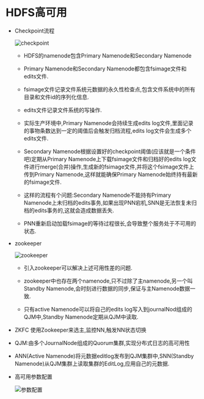 # HDFS高可用

- Checkpoint流程
    
    ![checkpoint][1]

    - HDFS的namenode包含Primary Namenode和Secondary Namenode
    
    - Primary Namenode和Secondary Namenode都包含fsimage文件和edits文件.

    - fsimage文件记录文件系统元数据的永久性检查点,包含文件系统中的所有目录和文件id的序列化信息.
    
    - edits文件记录文件系统的写操作.
   
    - 实际生产环境中,Primary Namenode会持续生成edits log文件,里面记录的事物条数达到一定的阈值后会触发归档流程,edits log文件会生成多个edits文件.
    
    - Secondary Namenode根据设置好的checkpoint阈值(应该就是一个条件吧)定期从Primary Namenode上下载fsimage文件和归档好的edits log文件进行merge(合并)操作,生成新的fsimage文件,并将这个fsimage文件上传到Primary Namenode,这样就能确保Primary Namenode始终持有最新的fsimage文件.

    - 这样的流程有个问题:Secondary Namenode不能持有Primary Namenode上未归档的edits事务,如果出现PNN宕机,SNN是无法恢复未归档的edits事务的,这就会造成数据丢失.

    - PNN重新启动加载fsimage的等待过程很长,会导致整个服务处于不可用的状态.


- zookeeper

    ![zookeeper][2]
    - 引入zookeeper可以解决上述可用性差的问题.

    - zookeeper中也存在两个namenode,只不过除了主namenode,另一个叫Standby Namenode,会时刻进行数据的同步,保证与主Namenode数据一致.

    - 只有active Namenode可以将自己的edits log写入到journalNod组成的QJM中,Standby Namenode定期从QJM中读取.

- ZKFC 使用Zookeeper来选主,监控NN,触发NN状态切换

- QJM:由多个JournalNode组成的Quorum集群,实现分布式日志的高可用性

- ANN(Active Namenode)将元数据editlog发布到QJM集群中,SNN(Standby Namenode)从QJM集群上读取集群的EditLog,应用自己的元数据.

- 高可用参数配置

    ![参数配置][3]


[1]: https://github.com/jiaoqiyuan/163-bigdate-note/raw/master/img/HDFS%E9%AB%98%E5%8F%AF%E7%94%A8.png
[2]: https://img-blog.csdn.net/20170720172537062?watermark/2/text/aHR0cDovL2Jsb2cuY3Nkbi5uZXQvdTAxNDAzMzIxOA==/font/5a6L5L2T/fontsize/400/fill/I0JBQkFCMA==/dissolve/70/gravity/SouthEast
[3]: https://github.com/jiaoqiyuan/163-bigdate-note/raw/master/img/%E9%AB%98%E5%8F%AF%E7%94%A8%E5%8F%82%E6%95%B0%E9%85%8D%E7%BD%AE.png